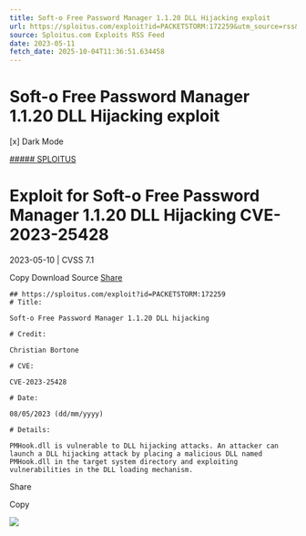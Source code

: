```yaml
---
title: Soft-o Free Password Manager 1.1.20 DLL Hijacking exploit
url: https://sploitus.com/exploit?id=PACKETSTORM:172259&utm_source=rss&utm_medium=rss
source: Sploitus.com Exploits RSS Feed
date: 2023-05-11
fetch_date: 2025-10-04T11:36:51.634458
---
```


# Soft-o Free Password Manager 1.1.20 DLL Hijacking exploit

[x]
Dark Mode

[##### SPLOITUS](/)

# Exploit for Soft-o Free Password Manager 1.1.20 DLL Hijacking CVE-2023-25428

2023-05-10 | CVSS 7.1

Copy
Download
Source
[Share](#share-url)

```
## https://sploitus.com/exploit?id=PACKETSTORM:172259
# Title:

Soft-o Free Password Manager 1.1.20 DLL hijacking

# Credit:

Christian Bortone

# CVE:

CVE-2023-25428

# Date:

08/05/2023 (dd/mm/yyyy)

# Details:

PMHook.dll is vulnerable to DLL hijacking attacks. An attacker can launch a DLL hijacking attack by placing a malicious DLL named PMHook.dll in the target system directory and exploiting vulnerabilities in the DLL loading mechanism.
```

Share

Copy

![](https://mc.yandex.ru/watch/54912310)